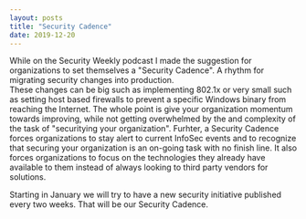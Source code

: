 ```yaml
---
layout: posts
title: "Security Cadence"
date: 2019-12-20
---
```


While on the Security Weekly podcast I made the suggestion for organizations to set themselves a "Security Cadence".  A rhythm for migrating security changes into production.  
These changes can be big such as implementing 802.1x or very small such as setting host based firewalls to prevent a specific Windows binary from reaching the Internet.  The
whole point is give your organization momentum towards improving, while not getting overwhelmed by the and complexity of the task of "securitying your organization".  Furhter,
a Security Cadence forces organizations to stay alert to current InfoSec events and to recognize that securing your organization is an on-going task with no finish line.  It
also forces organizations to focus on the technologies they already have available to them instead of always looking to third party vendors for solutions.

Starting in January we will try to have a new security initiative published every two weeks.  That will be our Security Cadence.
